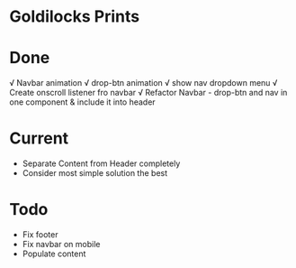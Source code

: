 # Goldilocks Prints

# Done
√  Navbar animation
√ drop-btn animation
√ show nav dropdown menu
√ Create onscroll listener fro navbar
√ Refactor Navbar - drop-btn and nav in one component & include it into header

# Current
- Separate Content from Header completely
- Consider most simple solution the best

# Todo
- Fix footer
- Fix navbar on mobile
- Populate content
